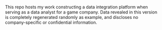This repo hosts my work constructing a data integration platform when serving as a data analyst for a game company. Data revealed in this version is completely regenerated randomly as example, and discloses no company-specific or confidential information.